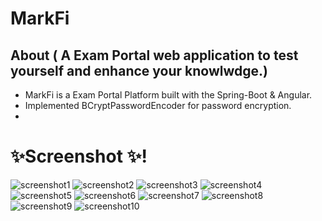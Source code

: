 # MarkFi

## About ( A Exam Portal web application to test yourself and enhance your knowlwdge.)



- MarkFi is a Exam Portal Platform built with the Spring-Boot & Angular.
- Implemented BCryptPasswordEncoder for password encryption.
- 

# ✨Screenshot ✨!

![screenshot1](https://user-images.githubusercontent.com/98227153/179341291-94e8f4bd-3585-4b54-9b77-fe0b1abad7d4.png)
![screenshot2](https://user-images.githubusercontent.com/98227153/179341294-f5ce847b-01b2-40c4-8af3-dc8c4fa9029f.png)
![screenshot3](https://user-images.githubusercontent.com/98227153/179341296-d066f177-59a1-4491-a22f-cf5adfebb111.png)
![screenshot4](https://user-images.githubusercontent.com/98227153/179341301-a7b44f82-0912-4112-9e6b-51535064c807.png)
![screenshot5](https://user-images.githubusercontent.com/98227153/179341304-bcd5c6a7-0858-4a55-87b9-434dfea92c32.png)
![screenshot6](https://user-images.githubusercontent.com/98227153/179341544-2e95b443-4fdb-4eb3-875d-2cf404109fec.png)
![screenshot7](https://user-images.githubusercontent.com/98227153/179341315-5151d3c7-f1ed-42cb-b51c-eaf8d1303038.png)
![screenshot8](https://user-images.githubusercontent.com/98227153/179341504-81513980-8613-4b33-822d-2aef239e44ce.png)
![screenshot9](https://user-images.githubusercontent.com/98227153/179341423-1d92a238-aa2d-44a3-a5e4-812751458661.png)
![screenshot10](https://user-images.githubusercontent.com/98227153/179341429-0b1bb033-7839-4941-85de-32e0d66dd331.png)
